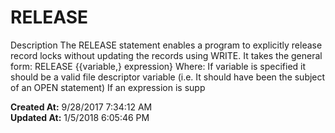 # RELEASE

Description The RELEASE statement enables a program to explicitly release record locks without updating the records using WRITE. It takes the general form: RELEASE {{variable,} expression} Where: If variable is specified it should be a valid file descriptor variable (i.e. It should have been the subject of an OPEN statement) If an expression is supp  

**Created At:** 9/28/2017 7:34:12 AM  
**Updated At:** 1/5/2018 6:05:46 PM  


